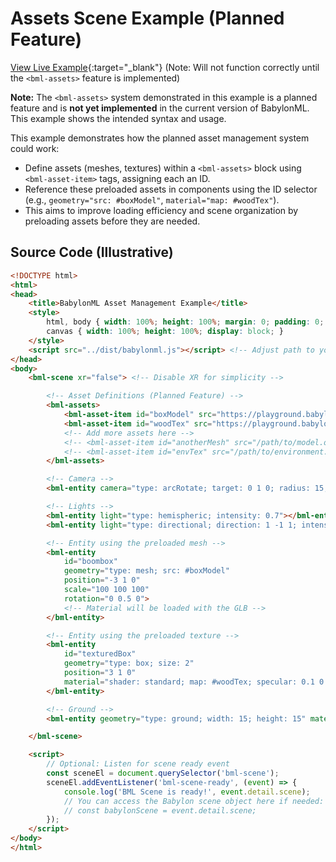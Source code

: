 # Assets Scene Example (Planned Feature)

[View Live Example](https://babylonml-frontend.netlify.app/examples/assets_scene.html){:target="_blank"} (Note: Will not function correctly until the `<bml-assets>` feature is implemented)

**Note:** The `<bml-assets>` system demonstrated in this example is a planned feature and is **not yet implemented** in the current version of BabylonML. This example shows the intended syntax and usage.

This example demonstrates how the planned asset management system could work:

*   Define assets (meshes, textures) within a `<bml-assets>` block using `<bml-asset-item>` tags, assigning each an ID.
*   Reference these preloaded assets in components using the ID selector (e.g., `geometry="src: #boxModel"`, `material="map: #woodTex"`).
*   This aims to improve loading efficiency and scene organization by preloading assets before they are needed.


## Source Code (Illustrative)

```html
<!DOCTYPE html>
<html>
<head>
    <title>BabylonML Asset Management Example</title>
    <style>
        html, body { width: 100%; height: 100%; margin: 0; padding: 0; overflow: hidden; }
        canvas { width: 100%; height: 100%; display: block; }
    </style>
    <script src="../dist/babylonml.js"></script> <!-- Adjust path to your build -->
</head>
<body>
    <bml-scene xr="false"> <!-- Disable XR for simplicity -->

        <!-- Asset Definitions (Planned Feature) -->
        <bml-assets>
            <bml-asset-item id="boxModel" src="https://playground.babylonjs.com/scenes/BoomBox.glb" type="mesh"></bml-asset-item>
            <bml-asset-item id="woodTex" src="https://playground.babylonjs.com/textures/wood.jpg" type="texture"></bml-asset-item>
            <!-- Add more assets here -->
            <!-- <bml-asset-item id="anotherMesh" src="/path/to/model.obj" type="mesh"></bml-asset-item> -->
            <!-- <bml-asset-item id="envTex" src="/path/to/environment.env" type="texture"></bml-asset-item> -->
        </bml-assets>

        <!-- Camera -->
        <bml-entity camera="type: arcRotate; target: 0 1 0; radius: 15; beta: 1.2; alpha: -1.5"></bml-entity>

        <!-- Lights -->
        <bml-entity light="type: hemispheric; intensity: 0.7"></bml-entity>
        <bml-entity light="type: directional; direction: 1 -1 1; intensity: 0.5"></bml-entity>

        <!-- Entity using the preloaded mesh -->
        <bml-entity
            id="boombox"
            geometry="type: mesh; src: #boxModel"
            position="-3 1 0"
            scale="100 100 100"
            rotation="0 0.5 0">
            <!-- Material will be loaded with the GLB -->
        </bml-entity>

        <!-- Entity using the preloaded texture -->
        <bml-entity
            id="texturedBox"
            geometry="type: box; size: 2"
            position="3 1 0"
            material="shader: standard; map: #woodTex; specular: 0.1 0.1 0.1">
        </bml-entity>

        <!-- Ground -->
        <bml-entity geometry="type: ground; width: 15; height: 15" material="color: #444"></bml-entity>

    </bml-scene>

    <script>
        // Optional: Listen for scene ready event
        const sceneEl = document.querySelector('bml-scene');
        sceneEl.addEventListener('bml-scene-ready', (event) => {
            console.log('BML Scene is ready!', event.detail.scene);
            // You can access the Babylon scene object here if needed:
            // const babylonScene = event.detail.scene;
        });
    </script>
</body>
</html>
```
